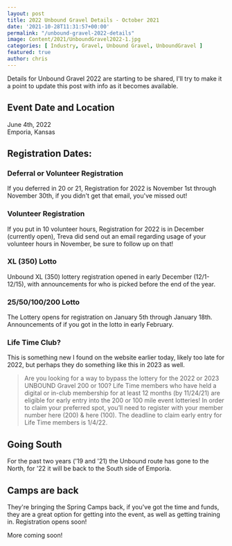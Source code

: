 ```yaml
---
layout: post
title: 2022 Unbound Gravel Details - October 2021
date: '2021-10-28T11:31:57+00:00'
permalink: "/unbound-gravel-2022-details"
image: Content/2021/UnboundGravel2022-1.jpg
categories: [ Industry, Gravel, Unbound Gravel, UnboundGravel ]
featured: true
author: chris
---
```


Details for Unbound Gravel 2022 are starting to be shared, I'll try to make it a point to update this post with info as it becomes available.

## Event Date and Location
June 4th, 2022  
Emporia, Kansas

## Registration Dates:

### Deferral or Volunteer Registration
If you deferred in 20 or 21, Registration for 2022 is November 1st through November 30th, if you didn't get that email, you've missed out!

### Volunteer Registration
If you put in 10 volunteer hours, Registration for 2022 is in December (currently open), Treva did send out an email regarding usage of your volunteer hours in November, be sure to follow up on that!

### XL (350) Lotto
Unbound XL (350) lottery registration opened in early December (12/1-12/15), with announcements for who is picked before the end of the year.

### 25/50/100/200 Lotto
The Lottery opens for registration on January 5th through January 18th. Announcements of if you got in the lotto in early February.

### Life Time Club?
This is something new I found on the website earlier today, likely too late for 2022, but perhaps they do something like this in 2023 as well. 
> Are you looking for a way to bypass the lottery for the 2022 or 2023 UNBOUND Gravel 200 or 100? Life Time members who have held a digital or in-club membership for at least 12 months (by 11/24/21) are eligible for early entry into the 200 or 100 mile event lotteries! In order to claim your preferred spot, you’ll need to register with your member number here (200) & here (100). The deadline to claim early entry for Life Time members is 1/4/22.

## Going South
For the past two years ('19 and '21) the Unbound route has gone to the North, for '22 it will be back to the South side of Emporia.

## Camps are back
They're bringing the Spring Camps back, if you've got the time and funds, they are a great option for getting into the event, as well as getting training in. Registration opens soon!

More coming soon!